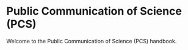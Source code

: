 # Public Communication of Science (PCS)

Welcome to the Public Communication of Science (PCS) handbook. 